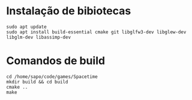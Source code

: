 # Instalação de bibiotecas

```
sudo apt update
sudo apt install build-essential cmake git libglfw3-dev libglew-dev libglm-dev libassimp-dev

```

# Comandos de build

```
cd /home/sapo/code/games/Spacetime
mkdir build && cd build
cmake ..
make
```